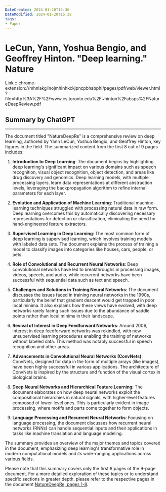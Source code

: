```yaml
---
DateCreated: 2024-01-20T15:36
DateModified: 2024-01-20T15:38
tags: 
- Paper
---
```

# LeCun, Yann, Yoshua Bengio, and Geoffrey Hinton. "**Deep learning**." Nature

Link :: chrome-extension://mhnlakgilnojmhinhkckjpncpbhabphi/pages/pdf/web/viewer.html?file=http%3A%2F%2Fwww.cs.toronto.edu%2F~hinton%2Fabsps%2FNatureDeepReview.pdf

## Summary by ChatGPT
---
The document titled "NatureDeepRe" is a comprehensive review on deep learning, authored by Yann LeCun, Yoshua Bengio, and Geoffrey Hinton, key figures in the field. The summarized content from the first 8 out of 9 pages includes:

1. **Introduction to Deep Learning**: The document begins by highlighting deep learning's significant impact on various domains such as speech recognition, visual object recognition, object detection, and areas like drug discovery and genomics. Deep learning models, with multiple processing layers, learn data representations at different abstraction levels, leveraging the backpropagation algorithm to refine internal parameters for each layer.

2. **Evolution and Application of Machine Learning**: Traditional machine-learning techniques struggled with processing natural data in raw form. Deep learning overcomes this by automatically discovering necessary representations for detection or classification, eliminating the need for hand-engineered feature extractors.

3. **Supervised Learning in Deep Learning**: The most common form of deep learning is supervised learning, which involves training models with labeled data sets. The document explains the process of training a model to classify images into categories like houses, cars, people, or pets.

4. **Role of Convolutional and Recurrent Neural Networks**: Deep convolutional networks have led to breakthroughs in processing images, videos, speech, and audio, while recurrent networks have been successful with sequential data such as text and speech.

5. **Challenges and Solutions in Training Neural Networks**: The document discusses the issues faced in training neural networks in the 1990s, particularly the belief that gradient descent would get trapped in poor local minima. It also explains how these views have evolved, with deep networks rarely facing such issues due to the abundance of saddle points rather than local minima in their landscape.

6. **Revival of Interest in Deep Feedforward Networks**: Around 2006, interest in deep feedforward networks was rekindled, with new unsupervised learning procedures enabling the training of networks without labeled data. This method was notably successful in speech recognition and other areas.

7. **Advancements in Convolutional Neural Networks (ConvNets)**: ConvNets, designed for data in the form of multiple arrays (like images), have been highly successful in various applications. The architecture of ConvNets is inspired by the structure and function of the visual cortex in biological brains.

8. **Deep Neural Networks and Hierarchical Feature Learning**: The document elaborates on how deep neural networks exploit the compositional hierarchies in natural signals, with higher-level features composed of lower-level ones. This is particularly evident in image processing, where motifs and parts come together to form objects.

9. **Language Processing and Recurrent Neural Networks**: Focusing on language processing, the document discusses how recurrent neural networks (RNNs) can handle sequential inputs and their applications in tasks like machine translation and language modeling.

The summary provides an overview of the major themes and topics covered in the document, emphasizing deep learning's transformative role in modern computational models and its wide-ranging applications across various fields.

Please note that this summary covers only the first 8 pages of the 9-page document. For a more detailed exploration of these topics or to understand specific sections in greater depth, please refer to the respective pages in the document [NatureDeepRe, pages 1-8](https://myaidrive.com/PjgaCB4g4TbMcSd7/NatureDeepRe.pdf).
